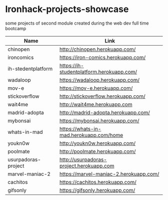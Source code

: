 # Ironhack-projects-showcase
some projects of second module created during the web dev full time bootcamp

| Name                | Link                                    |
|---------------------|-----------------------------------------|
|chinopen             |http://chinopen.herokuapp.com/           |
|ironcomics           |https://iron-comics.herokuapp.com/       |
|ih-stedentplatform   |https://ih-studentplatform.herokuapp.com/|
|wadaloop             |https://wadaloop.herokuapp.com/          |
|mov-e                |https://mov-e.herokuapp.com/             |
|stickoverflow        |http://stickoverflow.herokuapp.com/      |
|wait4me|http://wait4me.herokuapp.com|
|madrid-adopta|http://madrid-adopta.herokuapp.com/|
|mybonsai|https://mybonsai.herokuapp.com/|
|whats-in-mad|https://whats-in-mad.herokuapp.com/home|
|youkn0w|http://youkn0w.herokuapp.com/|
|poolmate|http://poolmate.herokuapp.com/|
|usurpadoras-project|http://usurpadoras-project.herokuapp.com|
|marvel-maniac-2|https://marvel-maniac-2.herokuapp.com/|
|cachitos|https://cachitos.herokuapp.com/|
|gifsonly|https://gifsonly.herokuapp.com/|
